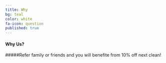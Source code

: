 ```yaml
---
title: Why
bg: teal
color: white
fa-icon: question 
published: true
---
```


#### Why Us?

#####Refer family or friends and you will benefite from 10% off next clean!
